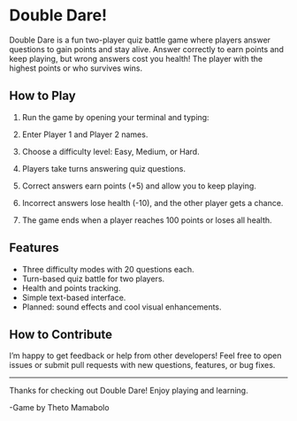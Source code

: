# Double Dare!

Double Dare is a fun two-player quiz battle game where players answer questions to gain points and stay alive. Answer correctly to earn points and keep playing, but wrong answers cost you health! The player with the highest points or who survives wins.

## How to Play

1. Run the game by opening your terminal and typing:

2. Enter Player 1 and Player 2 names.
3. Choose a difficulty level: Easy, Medium, or Hard.
4. Players take turns answering quiz questions.
5. Correct answers earn points (+5) and allow you to keep playing.
6. Incorrect answers lose health (-10), and the other player gets a chance.
7. The game ends when a player reaches 100 points or loses all health.

## Features

- Three difficulty modes with 20 questions each.
- Turn-based quiz battle for two players.
- Health and points tracking.
- Simple text-based interface.
- Planned: sound effects and cool visual enhancements.

## How to Contribute

I’m happy to get feedback or help from other developers! Feel free to open issues or submit pull requests with new questions, features, or bug fixes.

---

Thanks for checking out Double Dare! Enjoy playing and learning.

-Game by Theto Mamabolo
